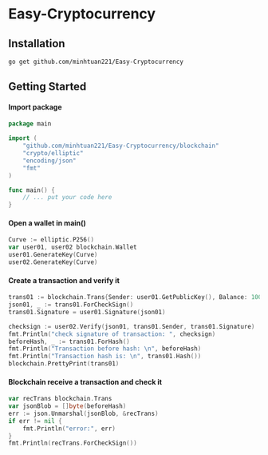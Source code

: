 # Easy-Cryptocurrency

## Installation
```bash
go get github.com/minhtuan221/Easy-Cryptocurrency
```

## Getting Started

#### Import package

```go
package main

import (
	"github.com/minhtuan221/Easy-Cryptocurrency/blockchain"
	"crypto/elliptic"
	"encoding/json"
	"fmt"
)

func main() {
    // ... put your code here
}
```

#### Open a wallet in main()

```go
Curve := elliptic.P256()
var user01, user02 blockchain.Wallet
user01.GenerateKey(Curve)
user02.GenerateKey(Curve)
```

#### Create a transaction and verify it

```go
trans01 := blockchain.Trans{Sender: user01.GetPublicKey(), Balance: 1000, Receiver: user02.GetPublicKey(), Amount: 10.5, Timestamp: "today", PreviousTX: []string{"c", "b", "a"}}
json01, _ := trans01.ForCheckSign()
trans01.Signature = user01.Signature(json01)

checksign := user02.Verify(json01, trans01.Sender, trans01.Signature)
fmt.Println("check signature of transaction: ", checksign)
beforeHash, _ := trans01.ForHash()
fmt.Println("Transaction before hash: \n", beforeHash)
fmt.Println("Transaction hash is: \n", trans01.Hash())
blockchain.PrettyPrint(trans01)
```

#### Blockchain receive a transaction and check it

```go
var recTrans blockchain.Trans
var jsonBlob = []byte(beforeHash)
err := json.Unmarshal(jsonBlob, &recTrans)
if err != nil {
    fmt.Println("error:", err)
}
fmt.Println(recTrans.ForCheckSign())
```
